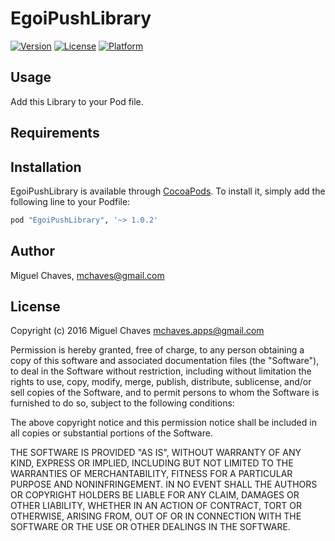 # EgoiPushLibrary

[![Version](https://img.shields.io/cocoapods/v/EgoiPushLibrary.svg?style=flat)](http://cocoapods.org/pods/EgoiPushLibrary)
[![License](https://img.shields.io/cocoapods/l/EgoiPushLibrary.svg?style=flat)](http://cocoapods.org/pods/EgoiPushLibrary)
[![Platform](https://img.shields.io/cocoapods/p/EgoiPushLibrary.svg?style=flat)](http://cocoapods.org/pods/EgoiPushLibrary)

## Usage

Add this Library to your Pod file.

## Requirements

## Installation

EgoiPushLibrary is available through [CocoaPods](http://cocoapods.org). To install
it, simply add the following line to your Podfile:

```ruby
pod "EgoiPushLibrary", '~> 1.0.2'
```

## Author

Miguel Chaves, mchaves@gmail.com

## License

Copyright (c) 2016 Miguel Chaves <mchaves.apps@gmail.com>

Permission is hereby granted, free of charge, to any person obtaining a copy
of this software and associated documentation files (the "Software"), to deal
in the Software without restriction, including without limitation the rights
to use, copy, modify, merge, publish, distribute, sublicense, and/or sell
copies of the Software, and to permit persons to whom the Software is
furnished to do so, subject to the following conditions:

The above copyright notice and this permission notice shall be included in
all copies or substantial portions of the Software.

THE SOFTWARE IS PROVIDED "AS IS", WITHOUT WARRANTY OF ANY KIND, EXPRESS OR
IMPLIED, INCLUDING BUT NOT LIMITED TO THE WARRANTIES OF MERCHANTABILITY,
FITNESS FOR A PARTICULAR PURPOSE AND NONINFRINGEMENT. IN NO EVENT SHALL THE
AUTHORS OR COPYRIGHT HOLDERS BE LIABLE FOR ANY CLAIM, DAMAGES OR OTHER
LIABILITY, WHETHER IN AN ACTION OF CONTRACT, TORT OR OTHERWISE, ARISING FROM,
OUT OF OR IN CONNECTION WITH THE SOFTWARE OR THE USE OR OTHER DEALINGS IN
THE SOFTWARE.
